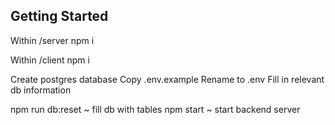 ## Getting Started
Within  /server
npm i

Within /client
npm i


Create postgres database
Copy .env.example
Rename to .env
Fill in relevant db information

npm run db:reset ~ fill db with tables
npm start ~ start backend server